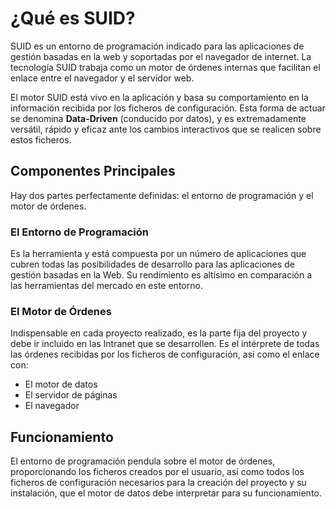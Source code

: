# ¿Qué es SUID?

SUID es un entorno de programación indicado para las aplicaciones de gestión basadas en la web y soportadas por el navegador de internet. La tecnología SUID trabaja como un motor de órdenes internas que facilitan el enlace entre el navegador y el servidor web.

El motor SUID está vivo en la aplicación y basa su comportamiento en la información recibida por los ficheros de configuración. Esta forma de actuar se denomina **Data-Driven** (conducido por datos), y es extremadamente versátil, rápido y eficaz ante los cambios interactivos que se realicen sobre estos ficheros.

## Componentes Principales

Hay dos partes perfectamente definidas: el entorno de programación y el motor de órdenes.

### El Entorno de Programación

Es la herramienta y está compuesta por un número de aplicaciones que cubren todas las posibilidades de desarrollo para las aplicaciones de gestión basadas en la Web. Su rendimiento es altísimo en comparación a las herramientas del mercado en este entorno.

### El Motor de Órdenes

Indispensable en cada proyecto realizado, es la parte fija del proyecto y debe ir incluido en las Intranet que se desarrollen. Es el intérprete de todas las órdenes recibidas por los ficheros de configuración, así como el enlace con:

- El motor de datos
- El servidor de páginas
- El navegador

## Funcionamiento

El entorno de programación pendula sobre el motor de órdenes, proporcionando los ficheros creados por el usuario, así como todos los ficheros de configuración necesarios para la creación del proyecto y su instalación, que el motor de datos debe interpretar para su funcionamiento.